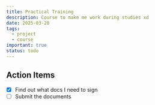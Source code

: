 ```yaml
---
title: Practical Training
description: Course to make me work during studies xd
date: 2025-03-20
tags:
  - project
  - course
important: true
status: todo
---
```


## Action Items

- [x] Find out what docs I need to sign
- [ ] Submit the documents
